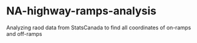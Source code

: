 # NA-highway-ramps-analysis
Analyzing raod data from StatsCanada to find all coordinates of on-ramps and off-ramps
